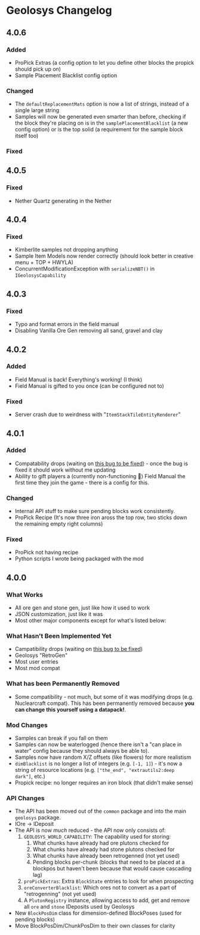 # Geolosys Changelog

## 4.0.6

### Added

* ProPick Extras (a config option to let you define other blocks the propick should pick up on)
* Sample Placement Blacklist config option

### Changed

* The `defaultReplacementMats` option is now a list of strings, instead of a single large string
* Samples will now be generated even smarter than before, checking if the block they're placing on is in the `samplePlacementBlacklist` (a new config option) or is the top solid (a requirement for the sample block itself too)

### Fixed


## 4.0.5

### Fixed

* Nether Quartz generating in the Nether

## 4.0.4

### Fixed

* Kimberlite samples not dropping anything
* Sample Item Models now render correctly (should look better in creative menu + TOP + HWYLA)
* ConcurrentModificationException with `serializeNBT()` in `IGeolosysCapability`

## 4.0.3

### Fixed

* Typo and format errors in the field manual
* Disabling Vanilla Ore Gen removing all sand, gravel and clay

## 4.0.2

### Added

* Field Manual is back! Everything's working! (I think)
* Field Manual is gifted to you once (can be configured not to)

### Fixed

* Server crash due to weirdness with "`ItemStackTileEntityRenderer`"

## 4.0.1

### Added

* Compatability drops (waiting on [this bug to be fixed](https://github.com/MinecraftForge/MinecraftForge/issues/5828)) - once the bug is fixed it should work without me updating
* Ability to gift players a (currently non-functioning 🤔) Field Manual the first time they join the game - there is a config for this.
 
### Changed

* Internal API stuff to make sure pending blocks work consistently.
* ProPick Recipe (It's now three iron aross the top row, two sticks down the remaining empty right columns)

### Fixed

* ProPick not having recipe
* Python scripts I wrote being packaged with the mod

## 4.0.0

### What Works

* All ore gen and stone gen, just like how it used to work
* JSON customization, just like it was
* Most other major components except for what's listed below:

### What Hasn't Been Implemented Yet

* Campatibility drops (waiting on [this bug to be fixed](https://github.com/MinecraftForge/MinecraftForge/issues/5828))
* Geolosys "RetroGen" 
* Most user entries
* Most mod compat

### What has been Permanently Removed

* Some compatibility  - not much, but some of it was modifying drops (e.g. Nuclearcraft compat). This has been permanently removed because **you can change this yourself using a datapack!**.

### Mod Changes

* Samples can break if you fall on them
* Samples can now be waterlogged (hence there isn't a "can place in water" config because they should always be able to).
* Samples now have random X/Z offsets (like flowers) for more realistism
* `dimBlacklist` is no longer a list of integers (e.g. `[-1, 1]`) - it's now a string of resource locations (e.g. `["the_end", "extrautils2:deep dark"]`, etc.)
* Propick recipe: no longer requires an iron block (that didn't make sense)

### API Changes

* The API has been moved out of the `common` package and into the main `geolosys` package.
* IOre → IDeposit
* The API is now *much* reduced - the API now only consists of:
    1. `GEOLOSYS_WORLD_CAPABILITY`: The capability used for storing:
        1. What chunks have already had ore plutons checked for
        2. What chunks have already had stone plutons checked for
        3. What chunks have already been retrogenned (not yet used)
        4. Pending blocks per-chunk (blocks that need to be placed at a blockpos but haven't been because that would cause cascading lag)
    2. `proPickExtras`: Extra `BlockState` entries to look for when prospecting
    3. `oreConverterBlacklist`: Which ores not to convert as a part of "retrogenning" (not yet used)
    4. A `PlutonRegistry` instance, allowing access to add, get and remove all `ore` and `stone` IDeposits used by Geolosys
* New `BlockPosDim` class for dimension-defined BlockPoses (used for pending blocks)
* Move BlockPosDim/ChunkPosDim to their own classes for clarity
